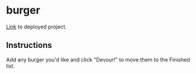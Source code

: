 # burger

[Link]() to deployed project.

## Instructions

Add any burger you'd like and click "Devour!" to move them to the Finished list.